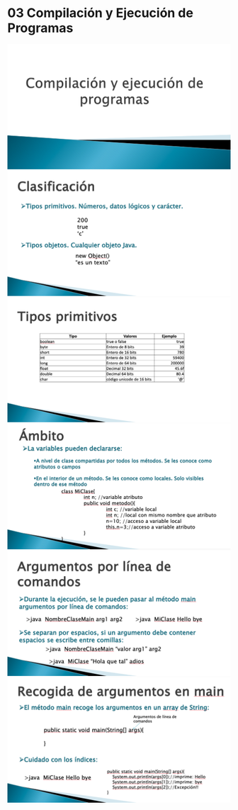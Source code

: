 # 03 Compilación y Ejecución de Programas

<img src="images/03-01.png">

<img src="images/04-02.png">

<img src="images/04-03.png">

<img src="images/05-04.png">

<img src="images/03-05.png">

<img src="images/03-06.png">
